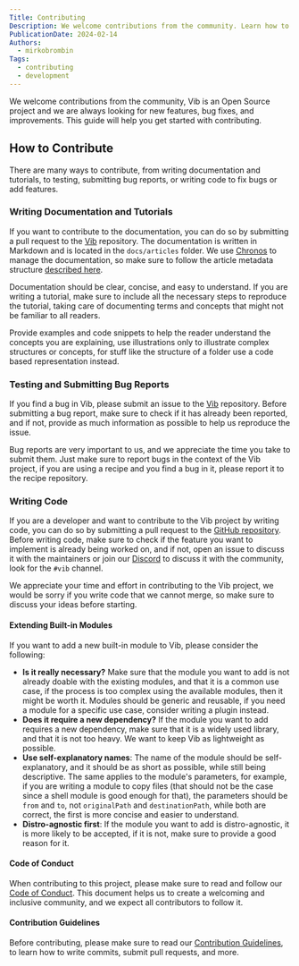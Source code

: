 ```yaml
---
Title: Contributing
Description: We welcome contributions from the community. Learn how to contribute to the Vib project.
PublicationDate: 2024-02-14
Authors:
  - mirkobrombin
Tags:
  - contributing
  - development
---
```


We welcome contributions from the community, Vib is an Open Source project and we are always looking for new features, bug fixes, and improvements. This guide will help you get started with contributing.

## How to Contribute

There are many ways to contribute, from writing documentation and tutorials, to testing, submitting bug reports, or writing code to fix bugs or add features.

### Writing Documentation and Tutorials

If you want to contribute to the documentation, you can do so by submitting a pull request to the [Vib](https://github.com/Vanilla-OS/Vib) repository. The documentation is written in Markdown and is located in the `docs/articles` folder. We use [Chronos](https://github.com/Vanilla-OS/Chronos) to manage the documentation, so make sure to follow the article metadata structure [described here](https://github.com/Vanilla-OS/Chronos/tree/main?tab=readme-ov-file#article-structure).

Documentation should be clear, concise, and easy to understand. If you are writing a tutorial, make sure to include all the necessary steps to reproduce the tutorial, taking care of documenting terms and concepts that might not be familiar to all readers.

Provide examples and code snippets to help the reader understand the concepts you are explaining, use illustrations only to illustrate complex structures or concepts, for stuff like the structure of a folder use a code based representation instead.

### Testing and Submitting Bug Reports

If you find a bug in Vib, please submit an issue to the [Vib](https://github.com/Vanilla-OS/Vib/issues) repository. Before submitting a bug report, make sure to check if it has already been reported, and if not, provide as much information as possible to help us reproduce the issue.

Bug reports are very important to us, and we appreciate the time you take to submit them. Just make sure to report bugs in the context of the Vib project, if you are using a recipe and you find a bug in it, please report it to the recipe repository.

### Writing Code

If you are a developer and want to contribute to the Vib project by writing code, you can do so by submitting a pull request to the [GitHub repository](https://github.com/Vanilla-OS/Vib). Before writing code, make sure to check if the feature you want to implement is already being worked on, and if not, open an issue to discuss it with the maintainers or join our [Discord](https://vanillaos.org/community) to discuss it with the community, look for the `#vib` channel.

We appreciate your time and effort in contributing to the Vib project, we would be sorry if you write code that we cannot merge, so make sure to discuss your ideas before starting.

#### Extending Built-in Modules

If you want to add a new built-in module to Vib, please consider the following:

- **Is it really necessary?** Make sure that the module you want to add is not already doable with the existing modules, and that it is a common use case, if the process is too complex using the available modules, then it might be worth it. Modules should be generic and reusable, if you need a module for a specific use case, consider writing a plugin instead.
- **Does it require a new dependency?** If the module you want to add requires a new dependency, make sure that it is a widely used library, and that it is not too heavy. We want to keep Vib as lightweight as possible.
- **Use self-explanatory names**: The name of the module should be self-explanatory, and it should be as short as possible, while still being descriptive. The same applies to the module's parameters, for example, if you are writing a module to copy files (that should not be the case since a shell module is good enough for that), the parameters should be `from` and `to`, not `originalPath` and `destinationPath`, while both are correct, the first is more concise and easier to understand.
- **Distro-agnostic first**: If the module you want to add is distro-agnostic, it is more likely to be accepted, if it is not, make sure to provide a good reason for it.

#### Code of Conduct

When contributing to this project, please make sure to read and follow our [Code of Conduct](https://vanillaos.org/code-of-conduct). This document helps us to create a welcoming and inclusive community, and we expect all contributors to follow it.

#### Contribution Guidelines

Before contributing, please make sure to read our [Contribution Guidelines](https://github.com/Vanilla-OS/.github/blob/main/CONTRIBUTING.md), to learn how to write commits, submit pull requests, and more.

